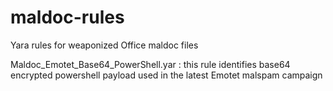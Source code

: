 # maldoc-rules
Yara rules for weaponized Office maldoc files

Maldoc_Emotet_Base64_PowerShell.yar : this rule identifies base64 encrypted powershell payload used in the latest Emotet malspam campaign
